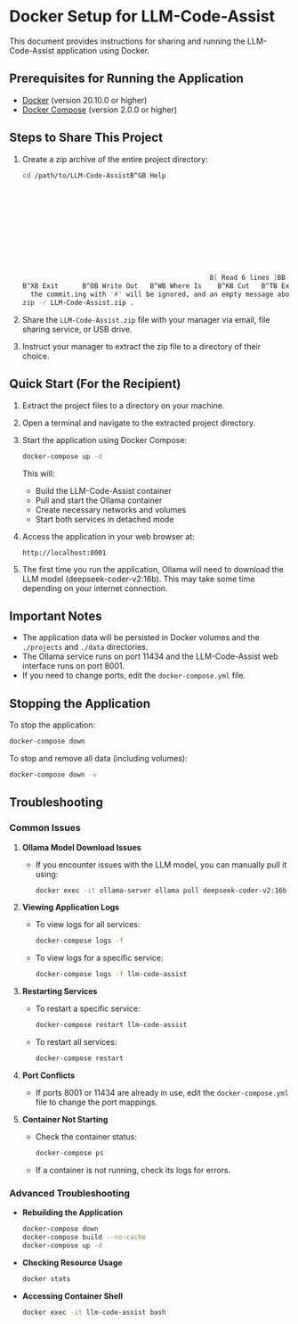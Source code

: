 # Docker Setup for LLM-Code-Assist

This document provides instructions for sharing and running the LLM-Code-Assist application using Docker.

## Prerequisites for Running the Application

- [Docker](https://docs.docker.com/get-docker/) (version 20.10.0 or higher)
- [Docker Compose](https://docs.docker.com/compose/install/) (version 2.0.0 or higher)

## Steps to Share This Project

1. Create a zip archive of the entire project directory:
   ```bash
   cd /path/to/LLM-Code-AssistB^GB Help                                                                                                   B
   
                                                        
   
   
   
   
   
   
   
   
   
   
                                                  B[ Read 6 lines ]BB  GNU nano 7.2                   /mnt/data2/Preprod/LLM-Code-Assist/.git/MERGE_MSG                            
   B^XB Exit      B^OB Write Out   B^WB Where Is    B^KB Cut   B^TB Execute     B^CB Location    BM-UB Undo
     the commit.ing with '#' will be ignored, and an empty message aborts,t     B^/B Go To Line  BM-EB Redo
   zip -r LLM-Code-Assist.zip .
   ```

2. Share the `LLM-Code-Assist.zip` file with your manager via email, file sharing service, or USB drive.

3. Instruct your manager to extract the zip file to a directory of their choice.

## Quick Start (For the Recipient)

1. Extract the project files to a directory on your machine.

2. Open a terminal and navigate to the extracted project directory.

3. Start the application using Docker Compose:

   ```bash
   docker-compose up -d
   ```

   This will:
   - Build the LLM-Code-Assist container
   - Pull and start the Ollama container
   - Create necessary networks and volumes
   - Start both services in detached mode

4. Access the application in your web browser at:

   ```
   http://localhost:8001
   ```

5. The first time you run the application, Ollama will need to download the LLM model (deepseek-coder-v2:16b). This may take some time depending on your internet connection.

## Important Notes

- The application data will be persisted in Docker volumes and the `./projects` and `./data` directories.
- The Ollama service runs on port 11434 and the LLM-Code-Assist web interface runs on port 8001.
- If you need to change ports, edit the `docker-compose.yml` file.

## Stopping the Application

To stop the application:

```bash
docker-compose down
```

To stop and remove all data (including volumes):

```bash
docker-compose down -v
```

## Troubleshooting

### Common Issues

1. **Ollama Model Download Issues**
   - If you encounter issues with the LLM model, you can manually pull it using:
     ```bash
     docker exec -it ollama-server ollama pull deepseek-coder-v2:16b
     ```

2. **Viewing Application Logs**
   - To view logs for all services:
     ```bash
     docker-compose logs -f
     ```
   - To view logs for a specific service:
     ```bash
     docker-compose logs -f llm-code-assist
     ```

3. **Restarting Services**
   - To restart a specific service:
     ```bash
     docker-compose restart llm-code-assist
     ```
   - To restart all services:
     ```bash
     docker-compose restart
     ```

4. **Port Conflicts**
   - If ports 8001 or 11434 are already in use, edit the `docker-compose.yml` file to change the port mappings.

5. **Container Not Starting**
   - Check the container status:
     ```bash
     docker-compose ps
     ```
   - If a container is not running, check its logs for errors.

### Advanced Troubleshooting

- **Rebuilding the Application**
  ```bash
  docker-compose down
  docker-compose build --no-cache
  docker-compose up -d
  ```

- **Checking Resource Usage**
  ```bash
  docker stats
  ```

- **Accessing Container Shell**
  ```bash
  docker exec -it llm-code-assist bash
  ```
